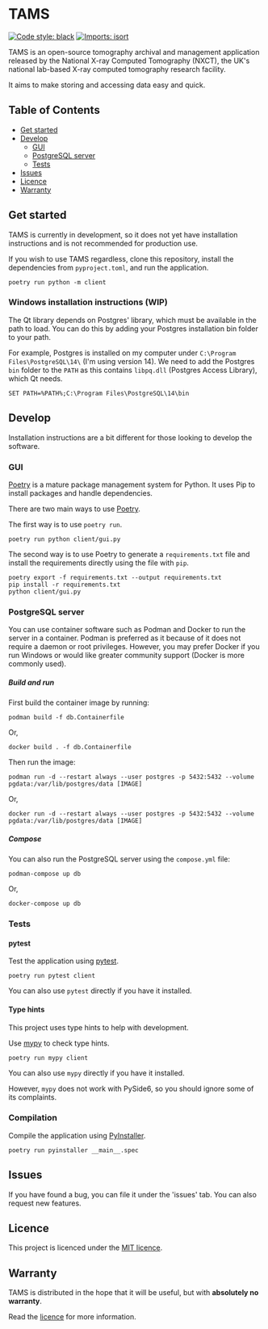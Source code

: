 # TAMS

[![Code style: black](https://img.shields.io/badge/code%20style-black-000000.svg)](https://github.com/psf/black)
[![Imports: isort](https://img.shields.io/badge/%20imports-isort-%231674b1?style=flat&labelColor=ef8336)](https://pycqa.github.io/isort/)

TAMS is an open-source tomography archival and management application released by the National X-ray Computed Tomography (NXCT), the UK's national lab-based X-ray computed tomography research facility.

It aims to make storing and accessing data easy and quick.

## Table of Contents

- [Get started](#get-started)
- [Develop](#develop)
  - [GUI](#gui)
  - [PostgreSQL server](#postgresql-server)
  - [Tests](#tests)
- [Issues](#issues)
- [Licence](#licence)
- [Warranty](#warranty)

## Get started

TAMS is currently in development, so it does not yet have installation instructions and is not recommended for production use.

If you wish to use TAMS regardless, clone this repository, install the dependencies from `pyproject.toml`, and run the application.

```commandline
poetry run python -m client
```

### Windows installation instructions (WIP)

The Qt library depends on Postgres' library, which must be available in the path to load. You can do this by adding your Postgres installation bin folder to your path.

For example, Postgres is installed on my computer under `C:\Program Files\PostgreSQL\14\` (I'm using version 14). We need to add the Postgres `bin` folder to the `PATH` as this contains `libpq.dll` (Postgres Access Library), which Qt needs.

```commandline
SET PATH=%PATH%;C:\Program Files\PostgreSQL\14\bin
```

## Develop

Installation instructions are a bit different for those looking to develop the software.

### GUI

[Poetry](https://python-poetry.org/) is a mature package management system for Python. It uses Pip to install
packages and handle dependencies.

There are two main ways to use [Poetry](https://python-poetry.org/docs/basic-usage/).

The first way is to use `poetry run`.

```commandline
poetry run python client/gui.py
```

The second way is to use Poetry to generate a `requirements.txt` file and install the
requirements directly using the file with `pip`.

```commandline
poetry export -f requirements.txt --output requirements.txt
pip install -r requirements.txt
python client/gui.py
```

### PostgreSQL server

You can use container software such as Podman and Docker to run the server in a container. Podman is preferred as it
because of it does not require a daemon or root privileges. However, you may prefer Docker if you run Windows or would
like greater community support (Docker is more commonly used).

##### Build and run

First build the container image by running:

```commandline
podman build -f db.Containerfile
```

Or,

```commandline
docker build . -f db.Containerfile
```

Then run the image:

```commandline
podman run -d --restart always --user postgres -p 5432:5432 --volume pgdata:/var/lib/postgres/data [IMAGE]
```

Or,

```commandline
docker run -d --restart always --user postgres -p 5432:5432 --volume pgdata:/var/lib/postgres/data [IMAGE]
```

##### Compose

You can also run the PostgreSQL server using the `compose.yml` file:

```commandline
podman-compose up db
```

Or,

```commandline
docker-compose up db
```

### Tests

#### pytest

Test the application using [pytest](https://docs.pytest.org/en/stable/).

```commandline
poetry run pytest client
```

You can also use `pytest` directly if you have it installed.

#### Type hints

This project uses type hints to help with development.

Use [mypy](http://mypy-lang.org/) to check type hints.

```commandline
poetry run mypy client
```

You can also use `mypy` directly if you have it installed.

However, `mypy` does not work with PySide6, so you should ignore some of its complaints.

### Compilation

Compile the application using [PyInstaller](https://www.pyinstaller.org/).

```commandline
poetry run pyinstaller __main__.spec
```

## Issues

If you have found a bug, you can file it under the 'issues' tab. You can also request new features.

## Licence

This project is licenced under the [MIT licence](LICENCE).

## Warranty

TAMS is distributed in the hope that it will be useful, but with **absolutely no warranty**.

Read the [licence](LICENCE) for more information.
